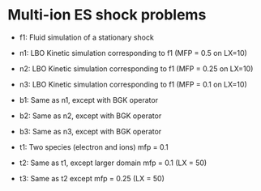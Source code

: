 # Multi-ion ES shock problems

- f1: Fluid simulation of a stationary shock

- n1: LBO Kinetic simulation corresponding to f1 (MFP = 0.5 on LX=10)
- n2: LBO Kinetic simulation corresponding to f1 (MFP = 0.25 on LX=10)
- n3: LBO Kinetic simulation corresponding to f1 (MFP = 0.1 on LX=10)

- b1: Same as n1, except with BGK operator
- b2: Same as n2, except with BGK operator
- b3: Same as n3, except with BGK operator

- t1: Two species (electron and ions) mfp = 0.1
- t2: Same as t1, except larger domain mfp = 0.1 (LX = 50)
- t3: Same as t2 except mfp = 0.25 (LX = 50)